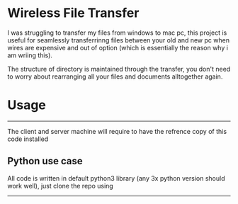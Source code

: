 # Wireless File Transfer

I was struggling to transfer my files from windows to mac pc, this project is useful for seamlessly transferrinng files between your old and new pc when wires are expensive and out of option (which is essentially the reason why i am wriing this).

The structure of directory is maintained through the transfer, you don't need to worry about rearranging all your files and documents alltogether again.


# Usage
---
The client and server machine will require to have the refrence copy of this code installed

## Python use case
All code is written in default python3 library (any 3x python version should work well), just clone the repo using



---
